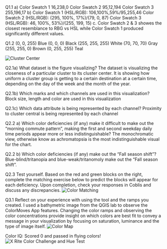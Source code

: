 Q1.1
a) Color Swatch 1 16,238,0         Color Swatch 2 95,12,194              Color Swatch 3 255,196,17
b) Color Swatch 1 (HSL/RGB): 106,100%,59%/95,255,46            Color Swatch 2 (HSL/RGB): (295, 100%, 17%)/(79, 0, 87)        Color Swatch 3 (HSL/RGB): 46, 100%, 53%)/(255, 199, 15)
c. Color Swatch 2 & 3 showes the closest resemblance to RBG vs HSL while Color Swatch 1 produced significantly different values.

Q1.2
(0, 0, 255)   Blue
(0, 0, 0)   Black
(255, 255, 255)  White
(70, 70, 70)  Gray
(255, 255, 0)  Brown 
(0, 255, 255)   Teal



![Cluster Center](https://user-images.githubusercontent.com/52374467/110054759-b0e71f00-7d29-11eb-9efb-5a36b8ee3322.JPG)

Q2.1a) What dataset is the figure visualizing? 
The dataset is visualizing the closeness of a particular cluster to its cluster center. It is showing how uniform a cluster group is getting to a certain destination at a certain time, depending on the day of the week and the month of the year.

Q2.1b) Which marks and which channels are used in this visualization? 
Block size, length and color are used in this visualization

Q2.1c) Which data attribute is being represented by each channel? 
Proximity to cluster central is being represented by each channel


Q2.2 a) Which color deficiencies (if any) make it difficult to make out the “morning commute pattern”, making the first and second weekday daily time periods appear more or less indistinguishable? 
The monochromatic view, otherwise know as achromatopsia is the most indistinguishable visual for the chart. 

Q2.2 b) Which color deficiencies (if any) make out the “Fall season shift”?  
Blue-blind/tritanopia and blue-weak/tritanomoly make out the “Fall season shift”.

Q2.3 Test yourself. Based on the red and green blocks on the right, complete the matching exercise below to predict the blocks will appear for each deficiency. Upon completion, check your responses in Coblis and discuss any discrepancies.
![Color Matching](https://user-images.githubusercontent.com/52374467/110053739-f0ad0700-7d27-11eb-8726-698e4e7a955c.JPG)




Q3.1 Reflect on your experience with using the tool and the ramps you created. 
I used a bathymetric image from the QGIS lab to observe the ColorMoves App features. Changing the color ramps and observing the color concentrations provide insight on which colors 
are best fit to convey a message in your visualization by focusing on saturation, luminance and the type of image itself.
![Color Map](https://user-images.githubusercontent.com/52374467/110054071-6fa23f80-7d28-11eb-89ca-91025a49005f.JPG)



Color IQ: Scored 0 and passed in flying colors!
![X Rite Color Challenge and Hue Test](https://user-images.githubusercontent.com/52374467/110054596-5fd72b00-7d29-11eb-8120-9b5c55b4ab54.JPG)









